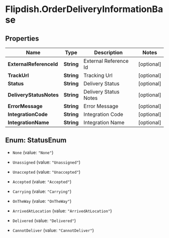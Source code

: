 # Flipdish.OrderDeliveryInformationBase

## Properties
Name | Type | Description | Notes
------------ | ------------- | ------------- | -------------
**ExternalReferenceId** | **String** | External Reference Id | [optional] 
**TrackUrl** | **String** | Tracking Url | [optional] 
**Status** | **String** | Delivery Status | [optional] 
**DeliveryStatusNotes** | **String** | Delivery Status Notes | [optional] 
**ErrorMessage** | **String** | Error Message | [optional] 
**IntegrationCode** | **String** | Integration Code | [optional] 
**IntegrationName** | **String** | Integration Name | [optional] 


<a name="StatusEnum"></a>
## Enum: StatusEnum


* `None` (value: `"None"`)

* `Unassigned` (value: `"Unassigned"`)

* `Unaccepted` (value: `"Unaccepted"`)

* `Accepted` (value: `"Accepted"`)

* `Carrying` (value: `"Carrying"`)

* `OnTheWay` (value: `"OnTheWay"`)

* `ArrivedAtLocation` (value: `"ArrivedAtLocation"`)

* `Delivered` (value: `"Delivered"`)

* `CannotDeliver` (value: `"CannotDeliver"`)





